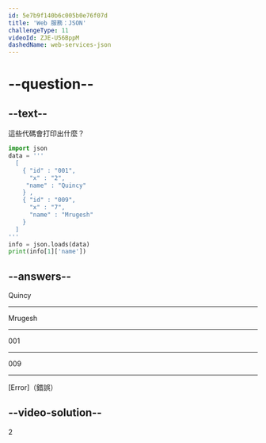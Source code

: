 ```yaml
---
id: 5e7b9f140b6c005b0e76f07d
title: 'Web 服務：JSON'
challengeType: 11
videoId: ZJE-U56BppM
dashedName: web-services-json
---
```


# --question--

## --text--

這些代碼會打印出什麼？

```python
import json
data = '''
  [
    { "id" : "001",
      "x" : "2",
     "name" : "Quincy"
    } ,
    { "id" : "009",
      "x" : "7",
      "name" : "Mrugesh"
    }
  ]
'''
info = json.loads(data)
print(info[1]['name'])
```

## --answers--

Quincy

---

Mrugesh

---

001

---

009

---

[Error]（錯誤）

## --video-solution--

2

